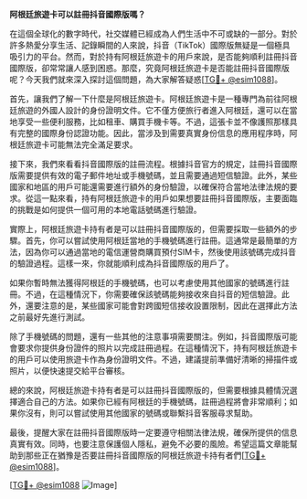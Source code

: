 **阿根廷旅遊卡可以註冊抖音國際版嗎？**

在這個全球化的數字時代，社交媒體已經成為人們生活中不可或缺的一部分。對於許多熱愛分享生活、記錄瞬間的人來說，抖音（TikTok）國際版無疑是一個極具吸引力的平台。然而，對於持有阿根廷旅遊卡的用戶來說，是否能夠順利註冊抖音國際版，卻常常讓人感到困惑。那麼，究竟阿根廷旅遊卡是否能註冊抖音國際版呢？今天我們就來深入探討這個問題，為大家解答疑惑[[TG💪+ @esim1088](https://t.me/s/esim1088)]。

首先，讓我們了解一下什麼是阿根廷旅遊卡。阿根廷旅遊卡是一種專門為前往阿根廷旅遊的外國人設計的身份證明文件。它不僅方便旅行者進入阿根廷，還可以在當地享受一些便利服務，比如租車、購買手機卡等。不過，這張卡並不像護照那樣具有完整的國際身份認證功能。因此，當涉及到需要真實身份信息的應用程序時，阿根廷旅遊卡可能無法完全滿足要求。

接下來，我們來看看抖音國際版的註冊流程。根據抖音官方的規定，註冊抖音國際版需要提供有效的電子郵件地址或手機號碼，並且需要通過短信驗證。此外，某些國家和地區的用戶可能還需要進行額外的身份驗證，以確保符合當地法律法規的要求。從這一點來看，持有阿根廷旅遊卡的用戶如果想要註冊抖音國際版，主要面臨的挑戰是如何提供一個可用的本地電話號碼進行驗證。

實際上，阿根廷旅遊卡持有者是可以註冊抖音國際版的，但需要採取一些額外的步驟。首先，你可以嘗試使用阿根廷當地的手機號碼進行註冊。這通常是最簡單的方法，因為你可以通過當地的電信運營商購買預付SIM卡，然後使用該號碼完成抖音的驗證過程。這樣一來，你就能順利成為抖音國際版的用戶了。

如果你暫時無法獲得阿根廷的手機號碼，也可以考慮使用其他國家的號碼進行註冊。不過，在這種情況下，你需要確保該號碼能夠接收來自抖音的短信驗證。此外，還要注意的是，某些國家可能會對跨國短信接收設置限制，因此在選擇此方法之前最好先進行測試。

除了手機號碼的問題，還有一些其他的注意事項需要關注。例如，抖音國際版可能會要求你提供身份證件的照片以完成註冊過程。在這種情況下，持有阿根廷旅遊卡的用戶可以使用旅遊卡作為身份證明文件。不過，建議提前準備好清晰的掃描件或照片，以便快速提交給平台審核。

總的來說，阿根廷旅遊卡持有者是可以註冊抖音國際版的，但需要根據具體情況選擇適合自己的方法。如果你已經有阿根廷的手機號碼，註冊過程將會非常順利；如果你沒有，則可以嘗試使用其他國家的號碼或聯繫抖音客服尋求幫助。

最後，提醒大家在註冊抖音國際版時一定要遵守相關法律法規，確保所提供的信息真實有效。同時，也要注意保護個人隱私，避免不必要的風險。希望這篇文章能幫助到那些正在猶豫是否要註冊抖音國際版的阿根廷旅遊卡持有者們[[TG💪+ @esim1088](https://t.me/s/esim1088)]。

[[TG💪+ @esim1088](https://t.me/s/esim1088) ![Image](https://i.postimg.cc/4NQfJmqS/Snipaste-2025-05-13-00-14-12.png)]